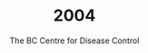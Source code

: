 ---
published: true
layout: "post"
title: "2004"
timeline: "false"
teaserText: "The BCCDC has been at the forefront of our epidemic in part because of the leadership of Dr. Mike Rekart. This is his story and the voice of one of today's leaders at the BCCDC, Dr. Mark Gilbert."
subtitle: "The BC Centre for Disease Control"
video: "http://player.vimeo.com/video/71854154"
teaserImg: "2004-teaser.jpg"
featureImg: "2004-feature.jpg"

statistics:
- stat: "55,180"
  desc: "cumulative number of Canadians diagnosed with HIV."
  link: "http://www.cdnaids.ca/canadianaidssocietymilestones"
  type: "webpage"

- stat: "22"
  desc: "million in sub-Saharan Africa living with HIV."
  link: "http://v1.theglobeandmail.com/v5/content/features/aidscon/aidscon.html"
  type: "webpage"

- stat: "940,000"
  desc: "cases of AIDS reported to date in US."
  link: "http://www.amfar.org/thirty-years-of-hiv/aids-snapshots-of-an-epidemic/"
  type: "webpage"

global:
- item: "AIDS surpasses the Black Death, becoming one of the worst pandemics in human history."
  link: "http://www.newscientist.com/article/dn9948-introduction-hiv-and-aids.html#.Uehp8mTOtY4"
  type: "webpage"

- item: "Global Coalition on Women and AIDS is launched."
  link: "http://www.womenandaids.net/Home.aspx"
  type: "webpage"

- item: "South Africa begins giving free anti-retroviral treatments."
  link: "http://www.hivsa.com/static/hiv-aids-in-south-africa"
  type: "webpage"

national:
- item: "Federal Government agrees to double funding for the Canadian Strategy on HIV/AIDS over the next 5 years from $42 million to $84 million."
  link: "http://www.phac-aspc.gc.ca/aids-sida/fi-if/fa-if/pdf/fed_init_e.pdf"
  type: "pdf"

- item: "‘As Long As The Waters Flow’ is a strategy created in Manitoba, targetting the Aboriginal HIV/AIDS community."
  link: "http://www.gov.mb.ca/health/aids/waters.pdf"
  type: "pdf"

year:
- item: "George W Bush is re-elected."
  link: "https://www.youtube.com/watch?v=M6cEIRQYkfI"
  type: "video"

- item: "Facebook is created."
  link: "http://www.ibtimes.com/timeline-facebook-history-fledgling-startup-114-billion-giant-699093#"
  type: "webpage"

- item: "Indian Ocean tsunami devastates thousands."
  link: "http://news.nationalgeographic.com/news/2004/12/1227_041226_tsunami.html"
  type: "webpage"

local:
- item: "BC-CfE pioneers the use of the Biojector, a needle-free injection device for enfuvirtide. This device minimizes the risk of HIV transmission through needles."
  link: "http://www.cfenet.ubc.ca/about-us/milestones"
  type: "webpage"
---